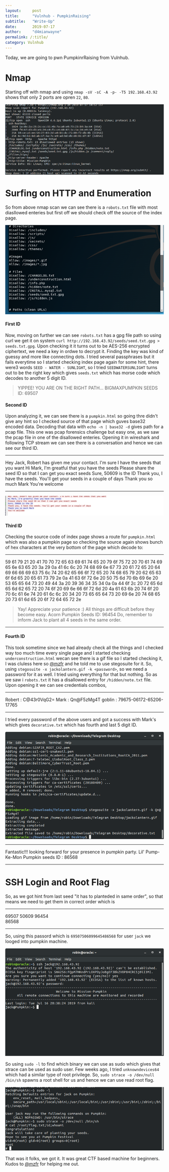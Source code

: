 ```yaml
---
layout:     post
title:      "Vulnhub - PumpkinRaising"
subtitle:   "Write-Up"
date:       2019-07-17
author:     "d4mianwayne"
permalink: /:title/
category: Vulnhub
---
```


Today, we are going to pwn PumpkinrRaising from Vulnhub.

# Nmap

Starting off with nmap and using `nmap -sV -sC -A -p- -T5 192.168.43.92` shows that only 2 ports are opren `22`, `80`. 

![](/img/pumpkin-garden/nmap.png)

# Surfing on HTTP and Enumeration

So from above nmap scan we can see there is a `robots.txt` file with most diasllowed enteries but first off we should check off the source of the index page.

![](/img/pumpkin-garden/robots.png)
#### First ID


Now, moving on further we can see `robots.txt` has a gpg file path so using curl we get it on system `curl http://192.168.43.92/seeds/seed.txt.gpg > seeds.txt.gpg`. Upon checking it it turns out to be AES-256 encrypted ciphertext, we need a key in ordwe to decrypt it. Finding the key was kind of guessy and more like connecting dots. I tried several passphrases but it fails everytime so I started checking index page again for some hint, there were3 words `SEED - WATER - SUNLIGHT`, so I tried `SEEDWATERSUNLIGHT` turns out to be the right key which gives `seeds.txt` which has morse code which decodes to another 5 digit ID.

> YIPPEE! YOU ARE ON THE RIGHT PATH... BIGMAXPUMPKIN SEEDS ID: 69507 


#### Second ID

 Upon analyzing it, we can see there is a `pumpkin.html` so going thre didn't give any hint so I checked source of that page which guves base32 encoded data.
Decoding that data with `echo -n | base32 -d` gives path for a pcap file.
This one was pcap forensics challenge but easy one, as we saw the pcap file in one of the disallowed enteries. Opening it in wireshark and following TCP stream we can see there is a conversation and hence we can see our third ID.

***

Hey Jack, Robert has given me your contact. I'm sure I have the seeds that you want
Hi Mark, I'm greatful that you have the seeds
Please share the seed ID so that I can get you exact seeds
Sure, 50609 is the ID
Thank you, I have the seeds. You'll get your seeds in a couple of days
Thank you so much Mark
You're welcome

***

![](/img/pumpkin-garden/second.png)

#### Third ID

Checking the source code of index page shows a route for `pumpkin.html` which was also a pumpkin page so checking the source again shows bunch of hex characters at the very bottom of the page which decode to:

***

59 61 79 21 20 41 70 70 72 65 63 69 61 74 65 20 79 6f 75 72 20 70 61 74 69 65 6e 63 65 20 3a 29 0a 41 6c 6c 20 74 68 69 6e 67 73 20 61 72 65 20 64 69 66 66 69 63 75 6c 74 20 62 65 66 6f 72 65 20 74 68 65 79 20 62 65 63 6f 6d 65 20 65 61 73 79 2e 0a 41 63 6f 72 6e 20 50 75 6d 70 6b 69 6e 20 53 65 65 64 73 20 49 44 3a 20 39 36 34 35 34 0a 0a 44 6f 2c 20 72 65 6d 65 6d 62 65 72 20 74 6f 20 69 6e 66 6f 72 6d 20 4a 61 63 6b 20 74 6f 20 70 6c 61 6e 74 20 61 6c 6c 20 34 20 73 65 65 64 73 20 69 6e 20 74 68 65 20 73 61 6d 65 20 6f 72 64 65 72 2e


>Yay! Appreciate your patience :)                                                                                                                                All things are difficult before they become easy.                                                                                                             Acorn Pumpkin Seeds ID: 96454                                                                                                                                                                                                                                                                                                     Do, remember to inform Jack to plant all 4 seeds in the same order.

***

#### Fourth ID


This took sometime since we had already check all the things and I checked way too much time every single page and I started checking `underconstruction.html` wecan see there is a gif file so I started checking it, I was cluless here so [@mzfr](https://twitter.com/0xmzfr) and he told me to use stegosuite for it. So, using `stegosuite -x jackolantern.gif -k <password>`, so we need a password for it as well. I tried using everything for that but nothing. So as we saw i `robots.txt` it has a disallowed entry for `/hidden/note.txt` file.
Upon opening it we can see credentials combos, 

***

Robert : C@43r0VqG2=
Mark : Qn@F5zMg4T
goblin : 79675-06172-65206-17765

***

I tried every password of the above users and got a success with Mark's which gives `decorative.txt` which has fourth and last 5 digit ID.

![](/img/pumpkin-garden/stegosuite.png)

***

Fantastic!!! looking forward for your presence in pumpkin party.
Lil' Pump-Ke-Mon Pumpkin seeds ID : 86568

***

# SSH Login and Root Flag

So, as we got hint from last seed "it has to planteded in same order", so that means we need to get them in correct order which is

***

69507 
50609 
96454  
86568

***

So, using this passord which is `69507506099645486568` for user `jack` we looged into pumpkin machine.

![](/img/pumpkin-garden/ssh.png)

So using `sudo -l` to find which binary we can use as sudo which gives that strace can be used as sudo user.
Few weeks ago, I tried `unknowndevices64` which had a similar type of root privilege.
So, `sudo strace -o /dev/null /bin/sh` spawns a root shell for us and hence we can use read root flag.

![](/img/pumpkin-garden/root.png)


That was it folks, we got it. It was great CTF based machine for beginners. Kudos to [@mzfr](https://twitter.com/0xmzfr) for helping me out.


